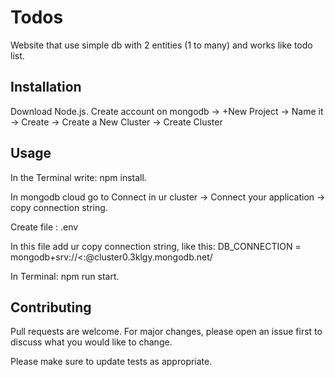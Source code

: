 # Todos

Website that use simple db with 2 entities (1 to many) and works like todo list.

## Installation

Download Node.js.
Create account on mongodb -> +New Project -> Name it -> Create -> Create a New Cluster -> Create Cluster

## Usage

In the Terminal write: npm install.

In mongodb cloud go to Connect in ur cluster -> Connect your application -> copy connection string.

Create file : .env

In this file add ur copy connection string, like this: DB_CONNECTION = mongodb+srv://<<User>:<UrPassword>@cluster0.3klgy.mongodb.net/<UrDatabaseName> 

In Terminal: npm run start.

## Contributing
Pull requests are welcome. For major changes, please open an issue first to discuss what you would like to change.

Please make sure to update tests as appropriate.
